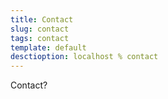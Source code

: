 ```yaml
---
title: Contact
slug: contact
tags: contact
template: default
desctioption: localhost % contact
---
```


Contact?